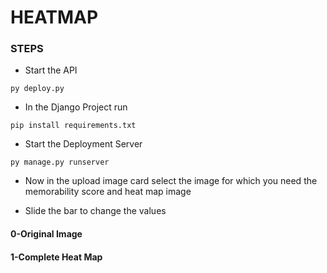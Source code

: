 # HEATMAP

### STEPS
* Start the API
```
py deploy.py
```
* In the Django Project run 
```
pip install requirements.txt
```
* Start the Deployment Server
```
py manage.py runserver
```
* Now in the upload image card select the image for which you need the memorability score and heat map image

* Slide the bar to change the values
#### 0-Original Image
#### 1-Complete Heat Map